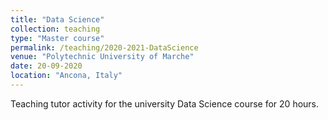 ```yaml
---
title: "Data Science"
collection: teaching
type: "Master course"
permalink: /teaching/2020-2021-DataScience
venue: "Polytechnic University of Marche"
date: 20-09-2020
location: "Ancona, Italy"
---
```

Teaching tutor activity for the university Data Science course for 20 hours.
